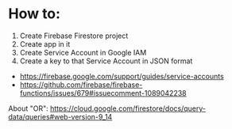 # How to:

1. Create Firebase Firestore project
2. Create app in it
3. Create Service Account in Google IAM
4. Create a key to that Service Account in JSON format
- https://firebase.google.com/support/guides/service-accounts
- https://github.com/firebase/firebase-functions/issues/679#issuecomment-1089042238

About "OR": https://cloud.google.com/firestore/docs/query-data/queries#web-version-9_14